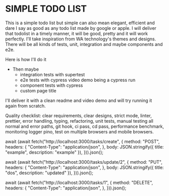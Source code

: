 # SIMPLE TODO LIST

This is a simple todo list but simple can also mean elegant, efficient and dare I say as good as any todo list made by google or apple.
I will deliver that todolist in a timely manner, it will be good, pretty and it will work perfectly.
I'll take inspiration from WA technology's themes and designs.
There will be all kinds of tests, unit, integration and maybe components and e2e.

Here is how I'll do it
- Then maybe
  - integration tests with supertest
  - e2e tests with cypress video demo being a cypress run
  - component tests with cypress
  - custom page title

I'll deliver it with a clean readme and video demo and will try running it again from scratch.

Quality checklist: clear requirements, clear designs, strict mode, linter, prettier, error handling, typing, refactoring, unit tests, manual testing all normal and error paths, git hook, ci pass, cd pass, performance benchmark, monitoring logger pino, test on multiple browsers and mobile browsers.

await (await fetch("http://localhost:3000/tasks/create", {
  method: "POST",
  headers: {
    "Content-Type": "application/json",
  },
  body: JSON.stringify({ title: "example", description: "example" }),
})).json();

await (await fetch("http://localhost:3000/tasks/update/2", {
  method: "PUT",
  headers: {
    "Content-Type": "application/json",
  },
  body: JSON.stringify({ title: "dos", description: "updated" }),
})).json();

await (await fetch("http://localhost:3000/tasks/1", {
  method: "DELETE",
  headers: {
    "Content-Type": "application/json",
  },
})).json();